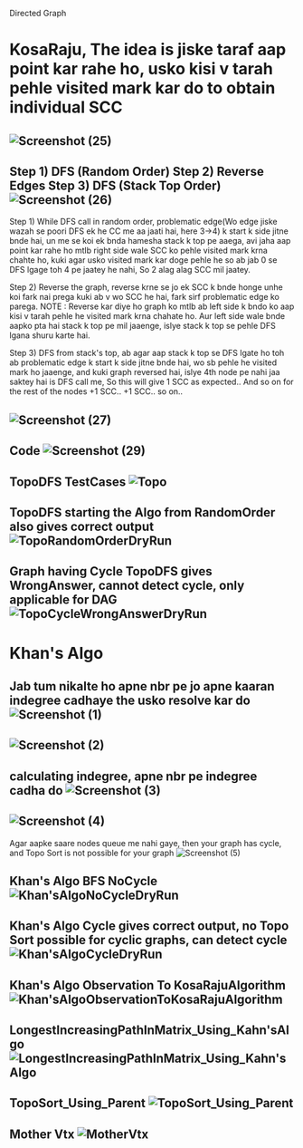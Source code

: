 Directed Graph
# KosaRaju, The idea is jiske taraf aap point kar rahe ho, usko kisi v tarah pehle visited mark kar do to obtain individual SCC

![Screenshot (25)](https://user-images.githubusercontent.com/53194167/163717628-adc71b1c-2167-4c26-b7cc-aeb7128ec008.png)
-----------------------------------------------------------------------------------------------------------------------------------------------------------------------
Step 1) DFS (Random Order)
Step 2) Reverse Edges
Step 3) DFS (Stack Top Order)
![Screenshot (26)](https://user-images.githubusercontent.com/53194167/163717629-78f411a6-42b7-437d-bc65-70e37ced803f.png)
-----------------------------------------------------------------------------------------------------------------------------------------------------------------------
Step 1)
While DFS call in random order, problematic edge(Wo edge jiske wazah se poori DFS ek he CC me aa jaati hai, here 3->4)
k start k side jitne bnde hai, un me se koi ek bnda hamesha stack k top pe aaega, avi jaha aap point kar rahe ho mtlb right side wale SCC ko pehle visited mark krna chahte ho, kuki agar usko visited mark kar doge pehle he so ab jab 0 se DFS lgage toh 4 pe jaatey he nahi, So 2 alag alag SCC mil jaatey.

Step 2)
Reverse the graph, reverse krne se jo ek SCC k bnde honge unhe koi fark nai prega kuki ab v wo SCC he hai, fark sirf problematic edge ko parega.
NOTE : Reverse kar diye ho graph ko mtlb ab left side k bndo ko aap kisi v tarah pehle he visited mark krna chahate ho.
Aur left side wale bnde aapko pta hai stack k top pe mil jaaenge, islye stack k top se pehle DFS lgana shuru karte hai.

Step 3) 
DFS from stack's top, ab agar aap stack k top se DFS lgate ho toh ab problematic edge k start k side jitne bnde hai,
wo sb pehle he visited mark ho jaaenge, and kuki graph reversed hai, islye 4th node pe nahi jaa saktey hai is DFS call me, So this will give 1 SCC as expected..
And so on for the rest of the nodes +1 SCC.. +1 SCC.. so on..

![Screenshot (27)](https://user-images.githubusercontent.com/53194167/163717630-334ba91b-11a6-45e7-902e-be96fad7c3bd.png)
------------------------------------------------------------------------------------------------------------------------------------------------------------------------------------

Code
![Screenshot (29)](https://user-images.githubusercontent.com/53194167/163717633-74f79689-164a-4270-aee7-80018562a5c8.png)
------------------------------------------------------------------------------------------------------------------------------------------------------------------------------------

TopoDFS TestCases
![Topo](https://user-images.githubusercontent.com/53194167/143677683-27bce6a8-47bf-495b-b9cb-424b62599256.PNG)
------------------------------------------------------------------------------------------------------------------------------------------------------------------------------------

TopoDFS starting the Algo from RandomOrder also gives correct output
![TopoRandomOrderDryRun](https://user-images.githubusercontent.com/53194167/143677685-d1aa70f7-1cab-4c7e-905f-9b771a477915.PNG)
------------------------------------------------------------------------------------------------------------------------------------------------------------------------------------

Graph having Cycle TopoDFS gives WrongAnswer, cannot detect cycle, only applicable for DAG
![TopoCycleWrongAnswerDryRun](https://user-images.githubusercontent.com/53194167/143677684-04407946-4c31-4cc1-ab48-42c58912872b.PNG)
------------------------------------------------------------------------------------------------------------------------------------------------------------------------------------
# Khan's Algo
Jab tum nikalte ho apne nbr pe jo apne kaaran indegree cadhaye the usko resolve kar do
![Screenshot (1)](https://user-images.githubusercontent.com/53194167/164718343-01954053-73fa-4131-b506-6341428da2e9.png)
---------------------------------------------------------------------------------------------------------------------------------------------------
![Screenshot (2)](https://user-images.githubusercontent.com/53194167/164718344-54382dd6-611e-4692-aaf5-a4ec5420a5ff.png)
---------------------------------------------------------------------------------------------------------------------------------------------------
calculating indegree, apne nbr pe indegree cadha do
![Screenshot (3)](https://user-images.githubusercontent.com/53194167/164718337-8677de9c-5aa5-414a-a9f6-706075295d5a.png)
---------------------------------------------------------------------------------------------------------------------------------------------------
![Screenshot (4)](https://user-images.githubusercontent.com/53194167/164718340-e8c95dca-b71d-47a4-a46a-644d7fb4aa29.png)
---------------------------------------------------------------------------------------------------------------------------------------------------
Agar aapke saare nodes queue me nahi gaye, then your graph has cycle, and Topo Sort is not possible for your graph
![Screenshot (5)](https://user-images.githubusercontent.com/53194167/164718341-b43b08e6-cd2f-401c-8e97-b66e4fc97ff9.png)

Khan's Algo BFS NoCycle
![Khan'sAlgoNoCycleDryRun](https://user-images.githubusercontent.com/53194167/143677687-4c53e49b-4292-4686-bf72-2608be0c1a53.PNG)
------------------------------------------------------------------------------------------------------------------------------------------------------------------------------------

Khan's Algo Cycle gives correct output, no Topo Sort possible for cyclic graphs, can detect cycle
![Khan'sAlgoCycleDryRun](https://user-images.githubusercontent.com/53194167/143677686-ee124f10-f9a5-4d1b-822d-4539508fca85.PNG)
------------------------------------------------------------------------------------------------------------------------------------------------------------------------------------

Khan's Algo Observation To KosaRajuAlgorithm
![Khan'sAlgoObservationToKosaRajuAlgorithm](https://user-images.githubusercontent.com/53194167/143677681-e6621a17-ef11-4d51-8501-898447573655.PNG)
------------------------------------------------------------------------------------------------------------------------------------------------------------------------------------

LongestIncreasingPathInMatrix_Using_Kahn'sAlgo
![LongestIncreasingPathInMatrix_Using_Kahn'sAlgo](https://user-images.githubusercontent.com/53194167/148834078-b7259c26-a21a-40b6-9502-bb0d3b6ab370.PNG)
------------------------------------------------------------------------------------------------------------------------------------------------------------------------------------

TopoSort_Using_Parent
![TopoSort_Using_Parent](https://user-images.githubusercontent.com/53194167/148834082-be72312c-3b43-43b9-9176-e7692bb74c51.PNG)
------------------------------------------------------------------------------------------------------------------------------------------------------------------------------------

Mother Vtx
![MotherVtx](https://user-images.githubusercontent.com/53194167/143686691-37ef61d1-87b9-400c-8efb-7de8efcdd1da.PNG)
------------------------------------------------------------------------------------------------------------------------------------------------------------------------------------

